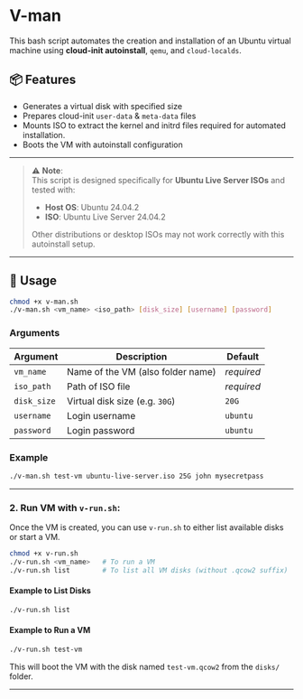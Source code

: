 # V-man

This bash script automates the creation and installation of an Ubuntu virtual machine using **cloud-init autoinstall**, `qemu`, and `cloud-localds`.

## 📦 Features

- Generates a virtual disk with specified size
- Prepares cloud-init `user-data` & `meta-data` files
- Mounts ISO to extract the kernel and initrd files required for automated installation.
- Boots the VM with autoinstall configuration

---

> ⚠️ **Note**:  
> This script is designed specifically for **Ubuntu Live Server ISOs** and tested with:
>
> - **Host OS**: Ubuntu 24.04.2  
> - **ISO**: Ubuntu Live Server 24.04.2  
>
> Other distributions or desktop ISOs may not work correctly with this autoinstall setup.

---

## 🚀 Usage

```bash
chmod +x v-man.sh
./v-man.sh <vm_name> <iso_path> [disk_size] [username] [password]
```

### Arguments

| Argument    | Description                      | Default  |
|-------------|----------------------------------|----------|
| `vm_name`   | Name of the VM (also folder name)| *required* |
| `iso_path`  | Path of ISO file                 | *required* |
| `disk_size` | Virtual disk size (e.g. `30G`)   | `20G`    |
| `username`  | Login username                   | `ubuntu` |
| `password`  | Login password                   | `ubuntu` |

### Example

```bash
./v-man.sh test-vm ubuntu-live-server.iso 25G john mysecretpass
```

---

### 2. **Run VM with `v-run.sh`:**

Once the VM is created, you can use `v-run.sh` to either list available disks or start a VM.

```bash
chmod +x v-run.sh
./v-run.sh <vm_name>   # To run a VM
./v-run.sh list        # To list all VM disks (without .qcow2 suffix)
```

#### Example to List Disks

```bash
./v-run.sh list
```

#### Example to Run a VM

```bash
./v-run.sh test-vm
```

This will boot the VM with the disk named `test-vm.qcow2` from the `disks/` folder.

---
